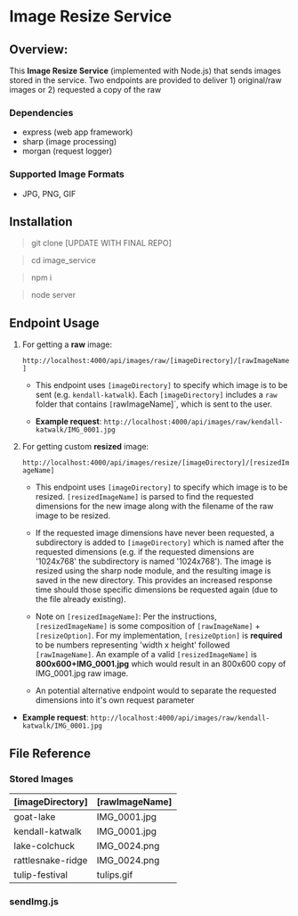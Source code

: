 # Image Resize Service

## Overview:

This **Image Resize Service** (implemented with Node.js) that sends images stored in the service. Two endpoints are provided to deliver 1) original/raw images or 2) requested a copy of the raw

### Dependencies

- express (web app framework)
- sharp (image processing)
- morgan (request logger)

### Supported Image Formats

- JPG, PNG, GIF

## Installation

> git clone [UPDATE WITH FINAL REPO]

> cd image_service

> npm i

> node server

## Endpoint Usage

1. For getting a **raw** image:

   `http://localhost:4000/api/images/raw/[imageDirectory]/[rawImageName]`

   - This endpoint uses `[imageDirectory]` to specify which image is to be sent (e.g. `kendall-katwalk`). Each `[imageDirectory]` includes a `raw` folder that contains `[`rawImageName]`, which is sent to the user.

   - **Example request**:
     `http://localhost:4000/api/images/raw/kendall-katwalk/IMG_0001.jpg`

2. For getting custom **resized** image:

   `http://localhost:4000/api/images/resize/[imageDirectory]/[resizedImageName]`

   - This endpoint uses `[imageDirectory]` to specify which image is to be resized. `[resizedImageName]` is parsed to find the requested dimensions for the new image along with the filename of the raw image to be resized.
   - If the requested image dimensions have never been requested, a subdirectory is added to `[imageDirectory]` which is named after the requested dimensions (e.g. if the requested dimensions are '1024x768' the subdirectory is named '1024x768'). The image is resized using the sharp node module, and the resulting image is saved in the new directory. This provides an increased response time should those specific dimensions be requested again (due to the file already existing).

   - Note on `[resizedImageName]`: Per the instructions, `[resizedImageName]` is some composition of `[rawImageName]` + `[resizeOption]`. For my implementation, `[resizeOption]` is **required** to be numbers representing 'width x height' followed `[rawImageName]`. An example of a valid `[resizedImageName]` is **800x600+IMG_0001.jpg** which would result in an 800x600 copy of IMG_0001.jpg raw image.

   - An potential alternative endpoint would to separate the requested dimensions into it's own request parameter

- **Example request**:
  `http://localhost:4000/api/images/raw/kendall-katwalk/IMG_0001.jpg`

## File Reference

### Stored Images

| [imageDirectory]  | [rawImageName] |
| ----------------- | -------------- |
| goat-lake         | IMG_0001.jpg   |
| kendall-katwalk   | IMG_0001.jpg   |
| lake-colchuck     | IMG_0024.png   |
| rattlesnake-ridge | IMG_0024.png   |
| tulip-festival    | tulips.gif     |

### sendImg.js
